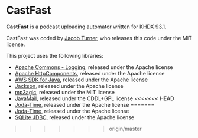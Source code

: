 # CastFast
**CastFast** is a podcast uploading automator written for [KHDX 93.1](http://khdx.fm). 

CastFast was coded by [Jacob Turner](http://jacobturner.me), who releases this code under the MIT license.

This project uses the following libraries:
* [Apache Commons - Logging](http://commons.apache.org/proper/commons-logging), released under the Apache license
* [Apache HttpComponents](http://hc.apache.org), released under the Apache license
* [AWS SDK for Java](http://aws.amazon.com/sdk-for-java), released under the Apache license
* [Jackson](http://github.com/FasterXML/jackson), released under the Apache license
* [mp3agic](http://github.com/mpatric/mp3agic), released under the MIT license
* [JavaMail](http://java.net/projects/javamail), released under the CDDL+GPL license
<<<<<<< HEAD
* [Joda-Time](http://joda.org/joda-time), released under the Apache license
=======
* [Joda-Time](http://joda.org/joda-time), released under the Apache license
* [SQLite JDBC](http://github.com/xerial/sqlite-jdbc), released under the Apache license
>>>>>>> origin/master
